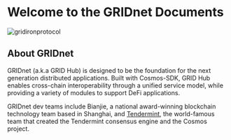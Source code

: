 # Welcome to the GRIDnet Documents

![gridironprotocol](./pics/grid.jpg)

## About GRIDnet

GRIDnet (a.k.a GRID Hub) is designed to be the foundation for the next generation distributed applications. Built with Cosmos-SDK, GRID Hub enables cross-chain interoperability through a unified service model, while providing a variety of modules to support DeFi applications.

GRIDnet dev teams include Bianjie, a national award-winning blockchain technology team based in Shanghai, and [Tendermint](https://tendermint.com), the world-famous team that created the Tendermint consensus engine and the Cosmos project.
